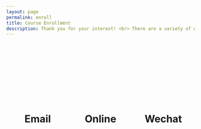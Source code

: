 ```yaml
---
layout: page
permalink: enroll
title: Course Enrollment
description: Thank you for your interest! <br> There are a variety of ways in which you can enroll your child, please select your preferred method below. Once enrolled, you and your child will automatically gain access to the course dashboard.
---
```


<div id='enroll'>
    <div>
        <i class="fa fa-envelope" aria-hidden="true"></i>
        <p>Email</p>
    </div>
    <div>
        <i class="fa fa-globe-americas" aria-hidden="true"></i>
        <p>Online</p>
    </div>
    <div>
        <i class="fa fa-weixin" aria-hidden="true"></i>
        <p>Wechat</p>
    </div>
</div>

<style>
    #enroll {
        display:flex;
        justify-content:space-around;
        margin-top:60px;
    }
    #enroll .fa-weixin{
        color: #66b05d;
    }
    #enroll .fa-envelope{
        color: #ed8e6d;
    }
    #enroll .fa-globe-americas{
        color: #6399e0;
    }
    #enroll div{
        width:200px;
        height:200px;
        display:flex;
        flex-direction:column;
        justify-content:space-around;
        border-radius:20px;
        transition: all 0.1s ease-in-out
    }

    #enroll div:hover {
        background-color:#ebebeb;
        cursor:pointer;
    }
    #enroll i{
        font-size:80pt;
        margin:auto;
        margin-tOp:30px;
    }
    #enroll p{
        font-size:20pt;
        font-weight:bold;
        text-align:center;
        margin-top:20px;
    }
    @media only screen and (max-width: 600px) {
        #enroll {
            flex-direction:column;
        }
        #enroll div {
            margin:auto;
            margin-bottom:50px;
        }
        #enroll p{
            width: 100%;
        }
    }
</style>